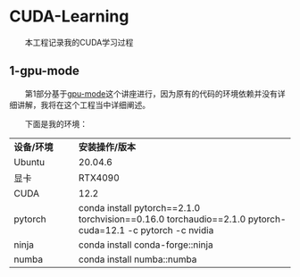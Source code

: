 # CUDA-Learning
&#8195;&#8195;本工程记录我的CUDA学习过程

## 1-gpu-mode
&#8195;&#8195;第1部分基于[gpu-mode](https://github.com/gpu-mode/lectures)这个讲座进行，因为原有的代码的环境依赖并没有详细讲解，我将在这个工程当中详细阐述。

&#8195;&#8195;下面是我的环境：

<table align="center">
  <tr>
    <td><div style="width:100px"><b>设备/环境</b></div></td><td><b>安装操作/版本</b></td>
  </tr>
  <tr>
    <td>Ubuntu</td><td>20.04.6</td>
  </tr>
  <tr>
    <td>显卡</td><td>RTX4090</td>
  </tr>
  <tr>
    <td>CUDA</td><td>12.2</td>
  </tr>
  <tr>
    <td>pytorch</td><td>conda install pytorch==2.1.0 torchvision==0.16.0 torchaudio==2.1.0 pytorch-cuda=12.1 -c pytorch -c nvidia</td>
  </tr>
  <tr>
    <td>ninja</td><td>conda install conda-forge::ninja</td>
  </tr>
  <tr>
    <td>numba</td><td>conda install numba::numba</td>
  </tr>
</table>